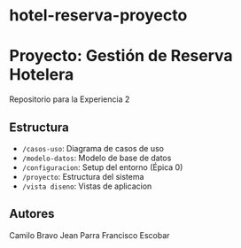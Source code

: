 # hotel-reserva-proyecto
# Proyecto: Gestión de Reserva Hotelera

Repositorio para la Experiencia 2 

## Estructura

- `/casos-uso`: Diagrama de casos de uso
- `/modelo-datos`: Modelo de base de datos
- `/configuracion`: Setup del entorno (Épica 0)
- `/proyecto`: Estructura del sistema
- `/vista diseno`: Vistas de aplicacion

## Autores

Camilo Bravo
Jean Parra 
Francisco Escobar



